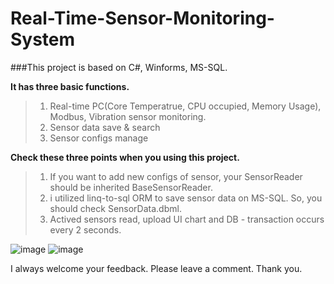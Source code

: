 # Real-Time-Sensor-Monitoring-System

###This project is based on C#, Winforms, MS-SQL.

**It has three basic functions.**
> 1. Real-time PC(Core Temperatrue, CPU occupied, Memory Usage), Modbus, Vibration sensor monitoring. 
> 2. Sensor data save & search
> 3. Sensor configs manage

**Check these three points when you using this project.**
> 1. If you want to add new configs of sensor, your SensorReader should be inherited BaseSensorReader. 
> 2. i utilized linq-to-sql ORM to save sensor data on MS-SQL. So, you should check SensorData.dbml.
> 3. Actived sensors read, upload UI chart and DB - transaction occurs every 2 seconds. 

![image](https://user-images.githubusercontent.com/34857208/37350774-f7ef5ac2-271c-11e8-976d-144ed6fc43bb.png)
![image](https://user-images.githubusercontent.com/34857208/37350792-0163caca-271d-11e8-974d-ff9f2fda1183.png)

I always welcome your feedback. Please leave a comment. Thank you.
